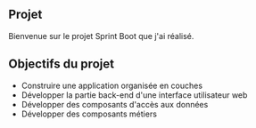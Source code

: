 ## Projet

Bienvenue sur le projet Sprint Boot que j'ai réalisé.

## Objectifs du projet

- Construire une application organisée en couches
- Développer la partie back-end d'une interface utilisateur web
- Développer des composants d'accès aux données
- Développer des composants métiers
